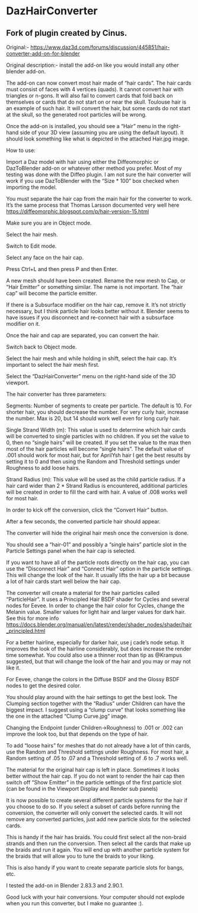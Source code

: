 # DazHairConverter
## Fork of plugin created by Cinus.
Original:-
https://www.daz3d.com/forums/discussion/445851/hair-converter-add-on-for-blender

Original description:-
install the add-on like you would install any other blender add-on.

The add-on can now convert most hair made of “hair cards”. The hair cards must consist of faces with 4 vertices (quads). It cannot convert hair with triangles or n-gons. It will also fail to convert cards that fold back on themselves or cards that do not start on or near the skull. Toulouse hair is an example of such hair. It will convert the hair, but some cards do not start at the skull, so the generated root particles will be wrong.

Once the add-on is installed, you should see a “Hair” menu in the right-hand side of your 3D view (assuming you are using the default layout). It should look something like what is depicted in the attached Hair.jpg image.

How to use:

Import a Daz model with hair using either the Diffeomorphic or DazToBlender add-on or whatever other method you prefer. Most of my testing was done with the Diffeo plugin. I am not sure the hair converter will work if you use DazToBlender with the “Size * 100” box checked when importing the model.

You must separate the hair cap from the main hair for the converter to work. It’s the same process that Thomas Larsson documented very well here https://diffeomorphic.blogspot.com/p/hair-version-15.html

Make sure you are in Object mode.

Select the hair mesh.

Switch to Edit mode.

Select any face on the hair cap.

Press Ctrl+L and then press P and then Enter.

A new mesh should have been created. Rename the new mesh to Cap, or “Hair Emitter” or something similar. The name is not important. The “hair cap” will become the particle emitter.

If there is a Subsurface modifier on the hair cap, remove it. It’s not strictly necessary, but I think particle hair looks better without it. Blender seems to have issues if you disconnect and re-connect hair with a subsurface modifier on it.

Once the hair and cap are separated, you can convert the hair.

Switch back to Object mode.

Select the hair mesh and while holding in shift, select the hair cap. It’s important to select the hair mesh first.

Select the “DazHairConverter” menu on the right-hand side of the 3D viewport.

The hair converter has three parameters:

Segments: Number of segments to create per particle. The default is 10. For shorter hair, you should decrease the number. For very curly hair, increase the number. Max is 20, but 14 should work well even for long curly hair.

Single Strand Width (m): This value is used to determine which hair cards will be converted to single particles with no children. If you set the value to 0, then no “single hairs” will be created. If you set the value to the max then most of the hair particles will become “single hairs”. The default value of .001 should work for most hair, but for AprilYsh hair I get the best results by setting it to 0 and then using the Random and Threshold settings under Roughness to add loose hairs.

Strand Radius (m): This value will be used as the child particle radius. If a hair card wider than 2 * Strand Radius is encountered, additional particles will be created in order to fill the card with hair. A value of .008 works well for most hair.

In order to kick off the conversion, click the “Convert Hair” button.

After a few seconds, the converted particle hair should appear.

The converter will hide the original hair mesh once the conversion is done.

You should see a “hair-01” and possibly a “single hairs” particle slot in the Particle Settings panel when the hair cap is selected.

If you want to have all of the particle roots directly on the hair cap, you can use the “Disconnect Hair” and “Connect Hair” option in the particle settings. This will change the look of the hair. It usually lifts the hair up a bit because a lot of hair cards start well below the hair cap.

The converter will create a material for the hair particles called “ParticleHair”. It uses a Principled Hair BSDF shader for Cycles and several nodes for Eevee. In order to change the hair color for Cycles, change the Melanin value. Smaller values for light hair and larger values for dark hair. See this for more info https://docs.blender.org/manual/en/latest/render/shader_nodes/shader/hair_principled.html

For a better hairline, especially for darker hair, use j cade’s node setup. It improves the look of the hairline considerably, but does increase the render time somewhat. You could also use a thinner root than tip as @Krampus suggested, but that will change the look of the hair and you may or may not like it.

For Eevee, change the colors in the Diffuse BSDF and the Glossy BSDF nodes to get the desired color.

You should play around with the hair settings to get the best look. The Clumping section together with the “Radius” under Children can have the biggest impact. I suggest using a “clump curve” that looks something like the one in the attached “Clump Curve.jpg” image.

Changing the Endpoint (under Children->Roughness) to .001 or .002 can improve the look too, but that depends on the type of hair.

To add “loose hairs” for meshes that do not already have a lot of thin cards, use the Random and Threshold settings under Roughness. For most hair, a Random setting of .05 to .07 and a Threshold setting of .6 to .7 works well.

The material for the original hair cap is left in place. Sometimes it looks better without the hair cap. If you do not want to render the hair cap then switch off “Show Emitter” in the particle settings of the first particle slot (can be found in the Viewport Display and Render sub panels)

It is now possible to create several different particle systems for the hair if you choose to do so. If you select a subset of cards before running the conversion, the converter will only convert the selected cards. It will not remove any converted particles, just add new particle slots for the selected cards.

This is handy if the hair has braids. You could first select all the non-braid strands and then run the conversion. Then select all the cards that make up the braids and run it again. You will end up with another particle system for the braids that will allow you to tune the braids to your liking.

This is also handy if you want to create separate particle slots for bangs, etc.

I tested the add-on in Blender 2.83.3 and 2.90.1.

Good luck with your hair conversions. Your computer should not explode when you run this converter, but I make no guarantee :).

